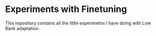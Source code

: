 # Experiments with Finetuning

This repository contains all the little experimetns I have doing with Low Rank adaptation. 
